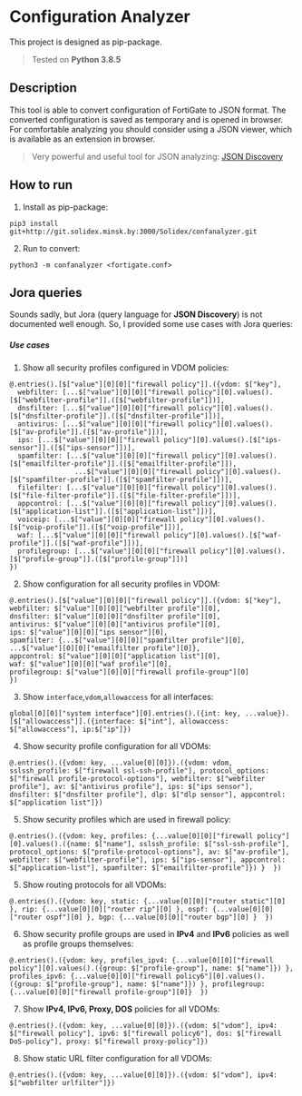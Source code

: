 # Configuration Analyzer

This project is designed as pip-package.
> Tested on **Python 3.8.5**

## Description

This tool is able to convert configuration of FortiGate to JSON format. The converted configuration is saved as temporary and is opened in browser.
For comfortable analyzing you should consider using a JSON viewer, which is available as an extension in browser.

> Very powerful and useful tool for JSON analyzing: [JSON Discovery](https://github.com/discoveryjs/browser-extension-json-discovery)

## How to run
1. Install as pip-package:
```
pip3 install git+http://git.solidex.minsk.by:3000/Solidex/confanalyzer.git
```

2. Run to convert:
```
python3 -m confanalyzer <fortigate.conf>
```

## Jora queries

Sounds sadly, but Jora (query language for **JSON Discovery**) is not documented well enough. So, I provided some use cases with Jora queries:



##### Use cases


1. Show all security profiles configured in VDOM policies:
```
@.entries().[$["value"][0][0]["firewall policy"]].({vdom: $["key"], 
  webfilter: [...$["value"][0][0]["firewall policy"][0].values().[$["webfilter-profile"]].([$["webfilter-profile"]])],
  dnsfilter: [...$["value"][0][0]["firewall policy"][0].values().[$["dnsfilter-profile"]].([$["dnsfilter-profile"]])],
  antivirus: [...$["value"][0][0]["firewall policy"][0].values().[$["av-profile"]].([$["av-profile"]])],
  ips: [...$["value"][0][0]["firewall policy"][0].values().[$["ips-sensor"]].([$["ips-sensor"]])],
  spamfilter: [...$["value"][0][0]["firewall policy"][0].values().[$["emailfilter-profile"]].([$["emailfilter-profile"]]), 
  				...$["value"][0][0]["firewall policy"][0].values().[$["spamfilter-profile"]].([$["spamfilter-profile"]])],
  filefilter: [...$["value"][0][0]["firewall policy"][0].values().[$["file-filter-profile"]].([$["file-filter-profile"]])],
  appcontrol: [...$["value"][0][0]["firewall policy"][0].values().[$["application-list"]].([$["application-list"]])],
  voiceip: [...$["value"][0][0]["firewall policy"][0].values().[$["voip-profile"]].([$["voip-profile"]])],
  waf: [...$["value"][0][0]["firewall policy"][0].values().[$["waf-profile"]].([$["waf-profile"]])],
  profilegroup: [...$["value"][0][0]["firewall policy"][0].values().[$["profile-group"]].([$["profile-group"]])]
})
```


2. Show configuration for all security profiles in VDOM:
```
@.entries().[$["value"][0][0]["firewall policy"]].({vdom: $["key"], 
webfilter: $["value"][0][0]["webfilter profile"][0],
dnsfilter: $["value"][0][0]["dnsfilter profile"][0],
antivirus: $["value"][0][0]["antivirus profile"][0],
ips: $["value"][0][0]["ips sensor"][0],
spamfilter: {...$["value"][0][0]["spamfilter profile"][0], ...$["value"][0][0]["emailfilter profile"][0]},
appcontrol: $["value"][0][0]["application list"][0],
waf: $["value"][0][0]["waf profile"][0],
profilegroup: $["value"][0][0]["firewall profile-group"][0]
})
```

3. Show `interface`,`vdom`,`allowaccess` for all interfaces: 
```
global[0][0]["system interface"][0].entries().({int: key, ...value}).[$["allowaccess"]].({interface: $["int"], allowaccess: $["allowaccess"], ip:$["ip"]})
```

4. Show security profile configuration for all VDOMs:
```
@.entries().({vdom: key, ...value[0][0]}).({vdom: vdom, sslssh_profile: $["firewall ssl-ssh-profile"], protocol_options: $["firewall profile-protocol-options"], webfilter: $["webfilter profile"], av: $["antivirus profile"], ips: $["ips sensor"], dnsfilter: $["dnsfilter profile"], dlp: $["dlp sensor"], appcontrol: $["application list"]})
```

5. Show security profiles which are used in firewall policy:
```
@.entries().({vdom: key, profiles: {...value[0][0]["firewall policy"][0].values().({name: $["name"], sslssh_profile: $["ssl-ssh-profile"], protocol_options: $["profile-protocol-options"], av: $["av-profile"], webfilter: $["webfilter-profile"], ips: $["ips-sensor"], appcontrol: $["application-list"], spamfilter: $["emailfilter-profile"]}) }  })
```

5. Show routing protocols for all VDOMs:
```
@.entries().({vdom: key, static: {...value[0][0]["router static"][0] }, rip: {...value[0][0]["router rip"][0] }, ospf: {...value[0][0]["router ospf"][0] }, bgp: {...value[0][0]["router bgp"][0] }  })
```

6. Show security profile groups are used in **IPv4** and **IPv6** policies as well as profile groups themselves: 
```
@.entries().({vdom: key, profiles_ipv4: {...value[0][0]["firewall policy"][0].values().({group: $["profile-group"], name: $["name"]}) }, profiles_ipv6: {...value[0][0]["firewall policy6"][0].values().({group: $["profile-group"], name: $["name"]}) }, profilegroup: {...value[0][0]["firewall profile-group"][0]}  })
```

7. Show **IPv4, IPv6, Proxy, DOS** policies for all VDOMs:
``` 
@.entries().({vdom: key, ...value[0][0]}).({vdom: $["vdom"], ipv4: $["firewall policy"], ipv6: $["firewall policy6"], dos: $["firewall DoS-policy"], proxy: $["firewall proxy-policy"]})
```

8. Show static URL filter configuration for all VDOMs:
```
@.entries().({vdom: key, ...value[0][0]}).({vdom: $["vdom"], ipv4: $["webfilter urlfilter"]})
```